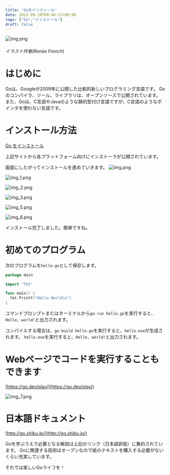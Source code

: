 ```yaml
---
title: 'Goをインストール'
date: 2022-09-10T00:48:17+09:00
tags: ["Go","インストール"]
draft: false
---
```


![img.png](images/go_character.png)
###### イラスト作者(Renée French)

# はじめに
Goは、Googleが2009年に公開した比較的新しいプログラミング言語です。
Goのコンパイラ、ツール、ライブラリは、オープンソースで公開されています。
また、Goは、C言語やJavaのような静的型付け言語ですが、C言語のようなポインタを使わない言語です。

# インストール方法

[Go をインストール](https://go.dev/dl/)

上記サイトから各プラットフォーム向けにインストーラが公開されています。

画面にしたがってインストールを進めていきます。
![img.png](images/img.png)

![img_1.png](images/img_1.png)

![img_2.png](images/img_2.png)

![img_3.png](images/img_3.png)

![img_5.png](images/img_5.png)

![img_6.png](images/img_6.png)

インストール完了しました。簡単ですね。

# 初めてのプログラム

次のプログラムを`hello.go`として保存します。

```go
package main

import "fmt"

func main() {
  fmt.Printf("Hello World\n")
}
```

コマンドプロンプトまたはターミナルから`go run hello.go`を実行すると、`Hello, world!`と出力されます。

コンパイルする場合は、`go build hello.go`を実行すると、`hello.exe`が生成されます。
`hello.exe`を実行すると、`Hello, world!`と出力されます。

# Webページでコードを実行することもできます

[https://go.dev/play/](https://go.dev/play/)

![img_7.png](images/img_7.png)

# 日本語ドキュメント

[http://go.shibu.jp/](http://go.shibu.jp/)

Goを学ぶうえで必要となる解説は上記のリンク（日本語訳版）に集約されています。
Goに関連する技術はオープンなので紙のテキストを購入する必要がないくらい充実しています。

それでは楽しいGoライフを！